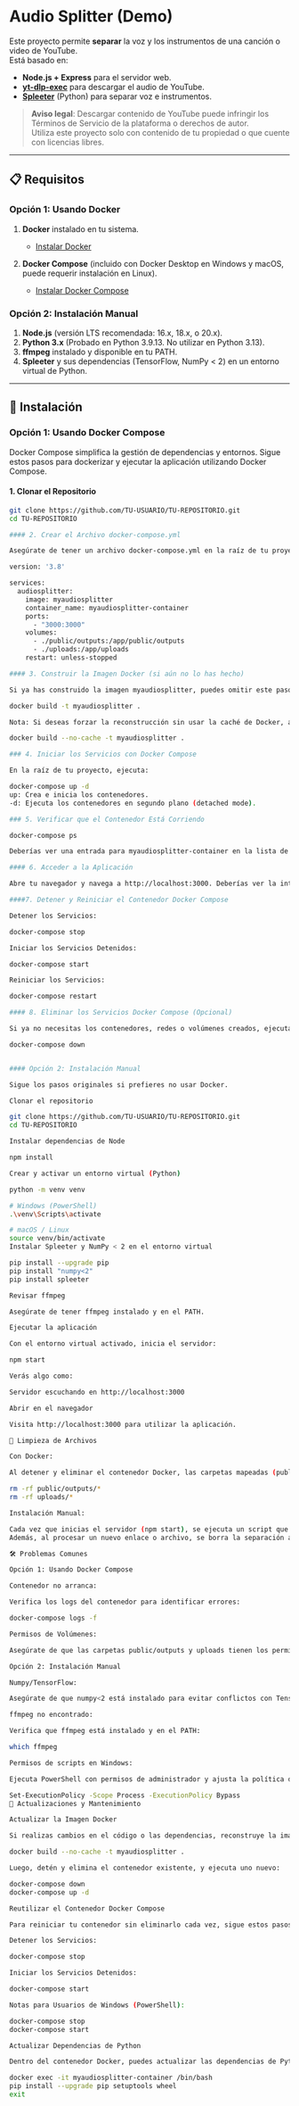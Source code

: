 # Audio Splitter (Demo)

Este proyecto permite **separar** la voz y los instrumentos de una canción o video de YouTube.  
Está basado en:  
- **Node.js + Express** para el servidor web.  
- **[yt-dlp-exec](https://www.npmjs.com/package/yt-dlp-exec)** para descargar el audio de YouTube.  
- **[Spleeter](https://github.com/deezer/spleeter)** (Python) para separar voz e instrumentos.

> **Aviso legal**: Descargar contenido de YouTube puede infringir los Términos de Servicio de la plataforma o derechos de autor.  
> Utiliza este proyecto solo con contenido de tu propiedad o que cuente con licencias libres.

---

## 📋 Requisitos

### Opción 1: Usando Docker

1. **Docker** instalado en tu sistema.
   - [Instalar Docker](https://docs.docker.com/get-docker/)

2. **Docker Compose** (incluido con Docker Desktop en Windows y macOS, puede requerir instalación en Linux).
   - [Instalar Docker Compose](https://docs.docker.com/compose/install/)

### Opción 2: Instalación Manual

1. **Node.js** (versión LTS recomendada: 16.x, 18.x, o 20.x).  
2. **Python 3.x** (Probado en Python 3.9.13. No utilizar en Python 3.13).  
3. **ffmpeg** instalado y disponible en tu PATH.  
4. **Spleeter** y sus dependencias (TensorFlow, NumPy < 2) en un entorno virtual de Python.

---

## 🚀 Instalación

### Opción 1: Usando Docker Compose

Docker Compose simplifica la gestión de dependencias y entornos. Sigue estos pasos para dockerizar y ejecutar la aplicación utilizando Docker Compose.

#### **1. Clonar el Repositorio**

```bash
git clone https://github.com/TU-USUARIO/TU-REPOSITORIO.git
cd TU-REPOSITORIO

#### 2. Crear el Archivo docker-compose.yml

Asegúrate de tener un archivo docker-compose.yml en la raíz de tu proyecto con el siguiente contenido:

version: '3.8'

services:
  audiosplitter:
    image: myaudiosplitter
    container_name: myaudiosplitter-container
    ports:
      - "3000:3000"
    volumes:
      - ./public/outputs:/app/public/outputs
      - ./uploads:/app/uploads
    restart: unless-stopped

#### 3. Construir la Imagen Docker (si aún no lo has hecho)

Si ya has construido la imagen myaudiosplitter, puedes omitir este paso. De lo contrario, ejecuta:

docker build -t myaudiosplitter .

Nota: Si deseas forzar la reconstrucción sin usar la caché de Docker, añade la opción --no-cache:

docker build --no-cache -t myaudiosplitter .

### 4. Iniciar los Servicios con Docker Compose

En la raíz de tu proyecto, ejecuta:

docker-compose up -d
up: Crea e inicia los contenedores.
-d: Ejecuta los contenedores en segundo plano (detached mode).

### 5. Verificar que el Contenedor Está Corriendo

docker-compose ps

Deberías ver una entrada para myaudiosplitter-container en la lista de contenedores en ejecución.

#### 6. Acceder a la Aplicación

Abre tu navegador y navega a http://localhost:3000. Deberías ver la interfaz de usuario con un formulario para procesar URLs de YouTube.

####7. Detener y Reiniciar el Contenedor Docker Compose

Detener los Servicios:

docker-compose stop

Iniciar los Servicios Detenidos:

docker-compose start

Reiniciar los Servicios:

docker-compose restart

#### 8. Eliminar los Servicios Docker Compose (Opcional)

Si ya no necesitas los contenedores, redes o volúmenes creados, ejecuta:

docker-compose down


#### Opción 2: Instalación Manual

Sigue los pasos originales si prefieres no usar Docker.

Clonar el repositorio

git clone https://github.com/TU-USUARIO/TU-REPOSITORIO.git
cd TU-REPOSITORIO

Instalar dependencias de Node

npm install

Crear y activar un entorno virtual (Python)

python -m venv venv

# Windows (PowerShell)
.\venv\Scripts\activate

# macOS / Linux
source venv/bin/activate
Instalar Spleeter y NumPy < 2 en el entorno virtual

pip install --upgrade pip
pip install "numpy<2"
pip install spleeter

Revisar ffmpeg

Asegúrate de tener ffmpeg instalado y en el PATH.

Ejecutar la aplicación

Con el entorno virtual activado, inicia el servidor:

npm start

Verás algo como:

Servidor escuchando en http://localhost:3000

Abrir en el navegador

Visita http://localhost:3000 para utilizar la aplicación.

🧹 Limpieza de Archivos

Con Docker:

Al detener y eliminar el contenedor Docker, las carpetas mapeadas (public/outputs y uploads) permanecen en tu sistema host. Puedes limpiarlas manualmente si lo deseas:

rm -rf public/outputs/*
rm -rf uploads/*

Instalación Manual:

Cada vez que inicias el servidor (npm start), se ejecuta un script que borra las carpetas stems_<ID> y public/outputs/<ID> de sesiones anteriores.
Además, al procesar un nuevo enlace o archivo, se borra la separación anterior para evitar ocupar espacio innecesariamente.

🛠️ Problemas Comunes

Opción 1: Usando Docker Compose

Contenedor no arranca:

Verifica los logs del contenedor para identificar errores:

docker-compose logs -f

Permisos de Volúmenes:

Asegúrate de que las carpetas public/outputs y uploads tienen los permisos adecuados para que el contenedor pueda escribir en ellas.

Opción 2: Instalación Manual

Numpy/TensorFlow:

Asegúrate de que numpy<2 está instalado para evitar conflictos con TensorFlow.

ffmpeg no encontrado:

Verifica que ffmpeg está instalado y en el PATH:

which ffmpeg

Permisos de scripts en Windows:

Ejecuta PowerShell con permisos de administrador y ajusta la política de ejecución si es necesario:

Set-ExecutionPolicy -Scope Process -ExecutionPolicy Bypass
🔄 Actualizaciones y Mantenimiento

Actualizar la Imagen Docker

Si realizas cambios en el código o las dependencias, reconstruye la imagen Docker:

docker build --no-cache -t myaudiosplitter .

Luego, detén y elimina el contenedor existente, y ejecuta uno nuevo:

docker-compose down
docker-compose up -d

Reutilizar el Contenedor Docker Compose

Para reiniciar tu contenedor sin eliminarlo cada vez, sigue estos pasos:

Detener los Servicios:

docker-compose stop

Iniciar los Servicios Detenidos:

docker-compose start

Notas para Usuarios de Windows (PowerShell):

docker-compose stop
docker-compose start

Actualizar Dependencias de Python

Dentro del contenedor Docker, puedes actualizar las dependencias de Python si es necesario:

docker exec -it myaudiosplitter-container /bin/bash
pip install --upgrade pip setuptools wheel
exit
